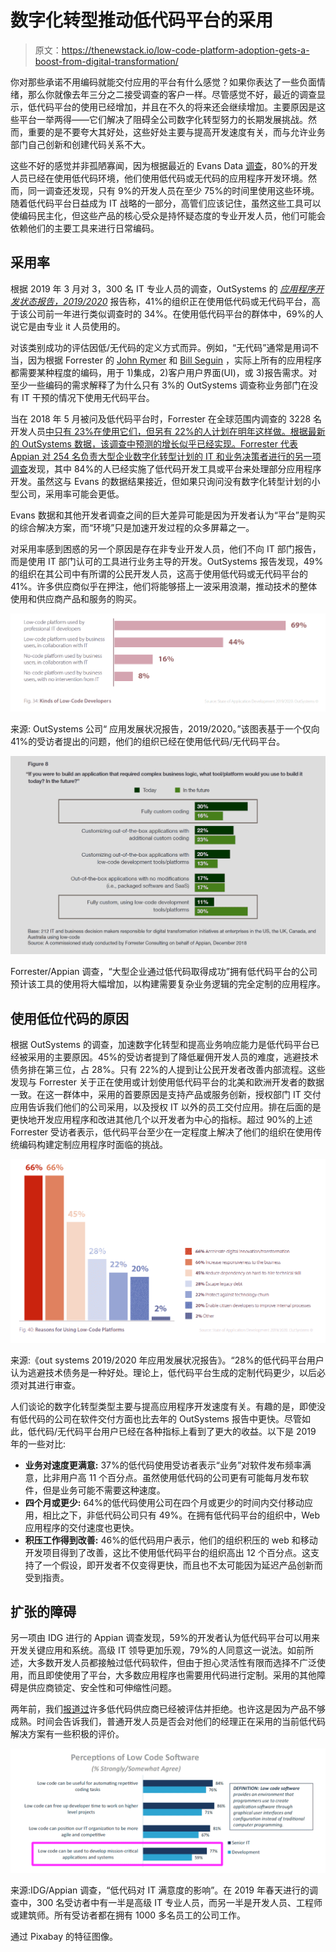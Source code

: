 # 数字化转型推动低代码平台的采用

> 原文：<https://thenewstack.io/low-code-platform-adoption-gets-a-boost-from-digital-transformation/>

你对那些承诺不用编码就能交付应用的平台有什么感觉？如果你表达了一些负面情绪，那么你就像去年三分之二接受调查的客户一样。尽管感觉不好，最近的调查显示，低代码平台的使用已经增加，并且在不久的将来还会继续增加。主要原因是这些平台一举两得——它们解决了阻碍全公司数字化转型努力的长期发展挑战。然而，重要的是不要夸大其好处，这些好处主要与提高开发速度有关，而与允许业务部门自己创新和创建代码关系不大。

这些不好的感觉并非孤陋寡闻，因为根据最近的 Evans Data [调查](https://evansdata.com/press/viewRelease.php?pressID=272)，80%的开发人员已经在使用低代码环境，他们使用低代码或无代码的应用程序开发环境。然而，同一调查还发现，只有 9%的开发人员在至少 75%的时间里使用这些环境。随着低代码平台日益成为 IT 战略的一部分，高管们应该记住，虽然这些工具可以使编码民主化，但这些产品的核心受众是持怀疑态度的专业开发人员，他们可能会依赖他们的主要工具来进行日常编码。

## 采用率

根据 2019 年 3 月对 3，300 名 IT 专业人员的调查，OutSystems 的 *[应用程序开发状态报告，2019/2020](https://www.outsystems.com/1/state-app-development-trends/)* 报告称，41%的组织正在使用低代码或无代码平台，高于该公司前一年进行类似调查时的 34%。在使用低代码平台的群体中，69%的人说它是由专业 it 人员使用的。

对该类别成功的评估因低/无代码的定义方式而异。例如，“无代码”通常是用词不当，因为根据 Forrester 的 [John Rymer](https://twitter.com/johnrrymer) 和 [Bill Seguin](http://linkedin.com/in/bill-seguin-783872a8) ，实际上所有的应用程序都需要某种程度的编码，用于 1)集成，2)客户用户界面(UI)，或 3)报告需求。对至少一些编码的需求解释了为什么只有 3%的 OutSystems 调查称业务部门在没有 IT 干预的情况下使用无代码平台。

当在 2018 年 5 月被问及低代码平台时，Forrester 在全球范围内调查的 3228 名开发人员[中只有 23%在使用它们，但另有 22%的人计划在明年这样做。根据最新的 OutSystems 数据，该调查中预测的增长似乎已经实现。Forrester 代表 Appian 对 254 名负责大型企业数字化转型计划的 IT 和业务决策者进行的另一项](https://www.forrester.com/Global+Business+Technographics+Developer+Survey+2018/-/E-sus4351)[调查](https://www.appian.com/resources/forrester-large-enterprises-succeeding-with-low-code/)发现，其中 84%的人已经实施了低代码开发工具或平台来处理部分应用程序开发。虽然这与 Evans 的数据结果接近，但如果只询问没有数字化转型计划的小型公司，采用率可能会更低。

Evans 数据和其他开发者调查之间的巨大差异可能是因为开发者认为“平台”是购买的综合解决方案，而“环境”只是加速开发过程的众多屏幕之一。

对采用率感到困惑的另一个原因是存在非专业开发人员，他们不向 IT 部门报告，而是使用 IT 部门认可的工具进行业务主导的开发。OutSystems 报告发现，49%的组织在其公司中有所谓的公民开发人员，这高于使用低代码或无代码平台的 41%。许多供应商似乎在押注，他们将能够搭上一波采用浪潮，推动技术的整体使用和供应商产品和服务的购买。

![](img/a60f0b6adbd58604f2af64bb17aa830b.png)

来源: OutSystems 公司“ 应用发展状况报告，2019/2020。”该图表基于一个仅向 41%的受访者提出的问题，他们的组织已经在使用低代码/无代码平台。

![](img/896a70220efe07e19da509770ed4d597.png)

Forrester/Appian 调查，“大型企业通过低代码取得成功”拥有低代码平台的公司预计该工具的使用将大幅增加，以构建需要复杂业务逻辑的完全定制的应用程序。

## 使用低位代码的原因

根据 OutSystems 的调查，加速数字化转型和提高业务响应能力是低代码平台已经被采用的主要原因。45%的受访者提到了降低雇佣开发人员的难度，逃避技术债务排在第三位，占 28%。只有 22%的人提到让公民开发者改善内部流程。这些发现与 Forrester 关于正在使用或计划使用低代码平台的北美和欧洲开发者的数据一致。在这一群体中，采用的首要原因是支持产品或服务创新，授权部门 IT 交付应用告诉我们他们的公司采用，以及授权 IT 以外的员工交付应用。排在后面的是更快地开发应用程序和改进其他几个以开发者为中心的指标。超过 90%的上述 Forrester 受访者表示，低代码平台至少在一定程度上解决了他们的组织在使用传统编码构建定制应用程序时面临的挑战。

![](img/bad4944b76165ccb705d81a927416d6b.png)

来源:《out systems 2019/2020 年应用发展状况报告》。“28%的低代码平台用户认为逃避技术债务是一种好处。理论上，低代码平台生成的定制代码更少，以后必须对其进行审查。

人们谈论的数字化转型类型主要与提高应用程序开发速度有关。有趣的是，即使没有低代码的公司在软件交付方面也比去年的 OutSystems 报告中更快。尽管如此，低代码/无代码平台用户已经在各种指标上看到了更大的收益。以下是 2019 年的一些对比:

*   **业务对速度更满意:** 37%的低代码使用受访者表示“业务”对软件发布频率满意，比非用户高 11 个百分点。虽然使用低代码的公司更有可能每月发布软件，但是业务可能不需要这种速度。
*   **四个月或更少:** 64%的低代码使用公司在四个月或更少的时间内交付移动应用，相比之下，非低代码公司只有 49%。在拥有低代码平台的组织中，Web 应用程序的交付速度也更快。
*   **积压工作得到改善:** 46%的低代码用户表示，他们的组织积压的 web 和移动开发项目得到了改善，这比不使用低代码平台的组织高出 12 个百分点。这支持了一个假设，即开发者不仅变得更快，而且也不太可能因为延迟产品创新而受到指责。

## 扩张的障碍

另一项由 IDG 进行的 Appian 调查发现，59%的开发者认为低代码平台可以用来开发关键应用和系统。高级 IT 领导更加乐观，79%的人同意这一说法。如前所述，大多数开发人员都接触过低代码软件，但由于担心灵活性有限而选择不广泛使用，而且即使使用了平台，大多数应用程序也需要用代码进行定制。采用的其他障碍是供应商锁定、安全性和可伸缩性问题。

两年前，我们[报道过](https://thenewstack.io/week-numbers-lots-low-code-vendors-already-rejected/)许多低代码供应商已经被评估并拒绝。也许这是因为产品不够成熟。时间会告诉我们，普通开发人员是否会对他们的经理正在采用的当前低代码解决方案有一些积极的评价。

![](img/a64150c868a99e597029c9adab90f265.png)

来源:IDG/Appian 调查，“低代码对 IT 满意度的影响”。在 2019 年春天进行的调查中，300 名受访者中有一半是高级 IT 专业人员，而另一半是开发人员、工程师或建筑师。所有受访者都在拥有 1000 多名员工的公司工作。

通过 Pixabay 的特征图像。

<svg xmlns:xlink="http://www.w3.org/1999/xlink" viewBox="0 0 68 31" version="1.1"><title>Group</title> <desc>Created with Sketch.</desc></svg>